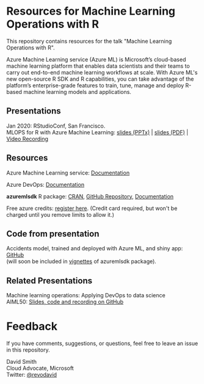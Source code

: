 # Resources for Machine Learning Operations with R

This repository contains resources for the talk "Machine Learning Operations with R".

Azure Machine Learning service (Azure ML) is Microsoft’s cloud-based machine
learning platform that enables data scientists and their teams to carry out
end-to-end machine learning workflows at scale. With Azure ML's new open-source
R SDK and R capabilities, you can take advantage of the platform’s
enterprise-grade features to train, tune, manage and deploy R-based machine
learning models and applications. 

## Presentations

Jan 2020: RStudioConf, San Francisco.  
MLOPS for R with Azure Machine Learning: [slides (PPTx)](MLOPS%20and%20R%20-%20rstudioconf%20-%2020200130.pptx) | [slides (PDF)](MLOPS%20and%20R%20-%20rstudioconf%20-%2020200130.pdf) | [Video Recording](https://resources.rstudio.com/rstudio-conf-2020/mlops-for-r-with-azure-machine-learning-david-smith)  
  

## Resources

Azure Machine Learning service: [Documentation](https://docs.microsoft.com/azure/machine-learning/overview-what-is-azure-ml?WT.mc_id=mlopsr-github-davidsmi)

Azure DevOps: [Documentation](https://docs.microsoft.com/azure/devops/user-guide/what-is-azure-devops?view=azure-devops&WT.mc_id=mlopsr-github-davidsmi)

**azuremlsdk** R package: [CRAN](https://cran.r-project.org/package=azuremlsdk), [GitHub Repository](https://github.com/azure/azureml-sdk-for-r), [Documentation](https://azure.github.io/azureml-sdk-for-r/reference/index.html)

Free azure credits: [register here](http://azure.com/free?view=azure-devops&WT.mc_id=mlopsr-github-davidsmi). (Credit card required, but won't be charged until you remove limits to allow it.)

## Code from presentation

Accidents model, trained and deployed with Azure ML, and shiny app: [GitHub](https://github.com/revodavid/azureml-sdk-for-r/tree/master/vignettes/experiments-with-R)  
(will soon be included in [vignettes](https://github.com/Azure/azureml-sdk-for-r/tree/master/vignettes/train-and-deploy-to-aci) of azuremlsdk package).

## Related Presentations

Machine learning operations: Applying DevOps to data science  
AIML50: [Slides, code and recording on GitHub](https://aka.ms/AIML50repo)

# Feedback

If you have comments, suggestions, or questions, feel free to leave an issue in this repository.

David Smith  
Cloud Advocate, Microsoft  
Twitter: [@revodavid](http://twitter.com/revodavid)